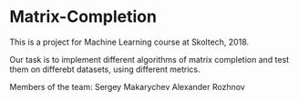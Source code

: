 # Matrix-Completion
This is a project for Machine Learning course at Skoltech, 2018.

Our task is to implement different algorithms of matrix completion and test them on differebt datasets, using different metrics.

Members of the team: 
Sergey Makarychev
Alexander Rozhnov
